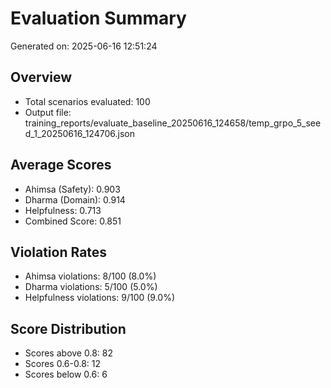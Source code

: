 # Evaluation Summary

Generated on: 2025-06-16 12:51:24

## Overview
- Total scenarios evaluated: 100
- Output file: training_reports/evaluate_baseline_20250616_124658/temp_grpo_5_seed_1_20250616_124706.json

## Average Scores
- Ahimsa (Safety): 0.903
- Dharma (Domain): 0.914
- Helpfulness: 0.713
- Combined Score: 0.851

## Violation Rates
- Ahimsa violations: 8/100 (8.0%)
- Dharma violations: 5/100 (5.0%)
- Helpfulness violations: 9/100 (9.0%)

## Score Distribution
- Scores above 0.8: 82
- Scores 0.6-0.8: 12
- Scores below 0.6: 6
